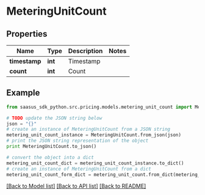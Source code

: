 # MeteringUnitCount


## Properties
Name | Type | Description | Notes
------------ | ------------- | ------------- | -------------
**timestamp** | **int** | Timestamp | 
**count** | **int** | Count | 

## Example

```python
from saasus_sdk_python.src.pricing.models.metering_unit_count import MeteringUnitCount

# TODO update the JSON string below
json = "{}"
# create an instance of MeteringUnitCount from a JSON string
metering_unit_count_instance = MeteringUnitCount.from_json(json)
# print the JSON string representation of the object
print MeteringUnitCount.to_json()

# convert the object into a dict
metering_unit_count_dict = metering_unit_count_instance.to_dict()
# create an instance of MeteringUnitCount from a dict
metering_unit_count_form_dict = metering_unit_count.from_dict(metering_unit_count_dict)
```
[[Back to Model list]](../README.md#documentation-for-models) [[Back to API list]](../README.md#documentation-for-api-endpoints) [[Back to README]](../README.md)


